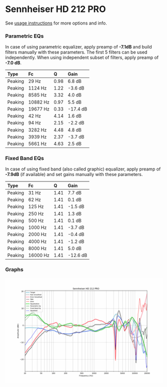 # Sennheiser HD 212 PRO
See [usage instructions](https://github.com/jaakkopasanen/AutoEq#usage) for more options and info.

### Parametric EQs
In case of using parametric equalizer, apply preamp of **-7.1dB** and build filters manually
with these parameters. The first 5 filters can be used independently.
When using independent subset of filters, apply preamp of **-7.0 dB**.

| Type    | Fc       |    Q | Gain     |
|:--------|:---------|:-----|:---------|
| Peaking | 29 Hz    | 0.98 | 6.8 dB   |
| Peaking | 1124 Hz  | 1.22 | -3.6 dB  |
| Peaking | 8585 Hz  | 3.32 | 4.0 dB   |
| Peaking | 10882 Hz | 0.97 | 5.5 dB   |
| Peaking | 19677 Hz | 0.33 | -17.4 dB |
| Peaking | 42 Hz    | 4.14 | 1.6 dB   |
| Peaking | 94 Hz    | 2.15 | -2.2 dB  |
| Peaking | 3282 Hz  | 4.48 | 4.8 dB   |
| Peaking | 3939 Hz  | 2.37 | -3.7 dB  |
| Peaking | 5661 Hz  | 4.63 | 2.5 dB   |

### Fixed Band EQs
In case of using fixed band (also called graphic) equalizer, apply preamp of **-7.9dB**
(if available) and set gains manually with these parameters.

| Type    | Fc       |    Q | Gain     |
|:--------|:---------|:-----|:---------|
| Peaking | 31 Hz    | 1.41 | 7.7 dB   |
| Peaking | 62 Hz    | 1.41 | 0.1 dB   |
| Peaking | 125 Hz   | 1.41 | -1.5 dB  |
| Peaking | 250 Hz   | 1.41 | 1.3 dB   |
| Peaking | 500 Hz   | 1.41 | 0.1 dB   |
| Peaking | 1000 Hz  | 1.41 | -3.7 dB  |
| Peaking | 2000 Hz  | 1.41 | -0.4 dB  |
| Peaking | 4000 Hz  | 1.41 | -1.2 dB  |
| Peaking | 8000 Hz  | 1.41 | 5.0 dB   |
| Peaking | 16000 Hz | 1.41 | -12.6 dB |

### Graphs
![](./Sennheiser%20HD%20212%20PRO.png)
